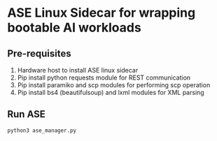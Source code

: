 # ASE Linux Sidecar for wrapping bootable AI workloads

## Pre-requisites
1. Hardware host to install ASE linux sidecar
2. Pip install python requests module for REST communication
3. Pip install paramiko and scp modules for performing scp operation
4. Pip install bs4 (beautifulsoup) and lxml modules for XML parsing

## Run ASE

  ```
  python3 ase_manager.py
  ```